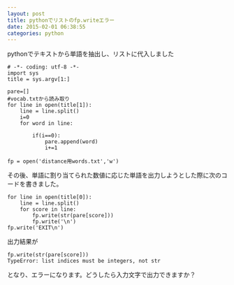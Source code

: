 ```yaml
---
layout: post
title: pythonでリストのfp.writeエラー
date: 2015-02-01 06:38:55
categories: python
---
```

<!-- {% raw %} -->
<p>pythonでテキストから単語を抽出し、リストに代入しました</p>

<pre><code># -*- coding: utf-8 -*-
import sys 
title = sys.argv[1:]

pare=[]
#vocab.txtから読み取り
for line in open(title[1]):
    line = line.split()
    i=0
    for word in line:

        if(i==0):
            pare.append(word)
            i+=1

fp = open('distance用words.txt','w')
</code></pre>

<p>その後、単語に割り当てられた数値に応じた単語を出力しようとした際に次のコードを書きました。</p>

<pre><code>for line in open(title[0]):
    line = line.split()
    for score in line:
        fp.write(str(pare[score]))
        fp.write('\n')
fp.write('EXIT\n')
</code></pre>

<p>出力結果が</p>

<pre><code>fp.write(str(pare[score]))
TypeError: list indices must be integers, not str
</code></pre>

<p>となり、エラーになります。どうしたら入力文字で出力できますか？</p>
<!-- {% endraw %} -->
